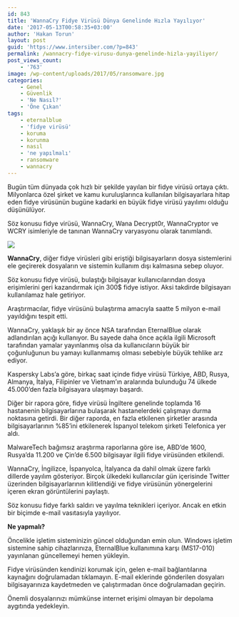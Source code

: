 ```yaml
---
id: 843
title: 'WannaCry Fidye Virüsü Dünya Genelinde Hızla Yayılıyor'
date: '2017-05-13T00:58:35+03:00'
author: 'Hakan Torun'
layout: post
guid: 'https://www.intersiber.com/?p=843'
permalink: /wannacry-fidye-virusu-dunya-genelinde-hizla-yayiliyor/
post_views_count:
    - '763'
image: /wp-content/uploads/2017/05/ransomware.jpg
categories:
    - Genel
    - Güvenlik
    - 'Ne Nasıl?'
    - 'Öne Çıkan'
tags:
    - eternalblue
    - 'fidye virüsü'
    - koruma
    - korunma
    - nasıl
    - 'ne yapılmalı'
    - ransomware
    - wannacry
---
```


Bugün tüm dünyada çok hızlı bir şekilde yayılan bir fidye virüsü ortaya çıktı. Milyonlarca özel şirket ve kamu kuruluşlarınca kullanılan bilgisayarlara hitap eden fidye virüsünün bugüne kadarki en büyük fidye virüsü yayılımı olduğu düşünülüyor.

Söz konusu fidye virüsü, WannaCry, Wana Decrypt0r, WannaCryptor ve WCRY isimleriyle de tanınan WannaCry varyasyonu olarak tanımlandı.

![](https://www.intersiber.com/wp-content/uploads/2017/05/wannacry-decryptor-ransomware-attack.png)

**WannaCry**, diğer fidye virüsleri gibi eriştiği bilgisayarların dosya sistemlerini ele geçirerek dosyaların ve sistemin kullanım dışı kalmasına sebep oluyor.

Söz konusu fidye virüsü, bulaştığı bilgisayar kullanıcılarından dosya erişimlerini geri kazandırmak için 300$ fidye istiyor. Aksi takdirde bilgisayarı kullanılamaz hale getiriyor.

Araştırmacılar, fidye virüsünü bulaştırma amacıyla saatte 5 milyon e-mail yayıldığını tespit etti.

WannaCry, yaklaşık bir ay önce NSA tarafından EternalBlue olarak adlandırılan açığı kullanıyor. Bu sayede daha önce açıkla ilgili Microsoft tarafından yamalar yayınlanmış olsa da kullanıcıların büyük bir çoğunluğunun bu yamayı kullanmamış olması sebebiyle büyük tehlike arz ediyor.

Kaspersky Labs’a göre, birkaç saat içinde fidye virüsü Türkiye, ABD, Rusya, Almanya, İtalya, Filipinler ve Vietnam’ın aralarında bulunduğu 74 ülkede 45.000’den fazla bilgisayara ulaşmayı başardı.

Diğer bir rapora göre, fidye virüsü İngiltere genelinde toplamda 16 hastanenin bilgisayarlarına bulaşarak hastanelerdeki çalışmayı durma noktasına getirdi. Bir diğer raporda, en fazla etkilenen şirketler arasında bilgisayarlarının %85’ini etkilenerek İspanyol telekom şirketi Telefonica yer aldı.

MalwareTech bağımsız araştırma raporlarına göre ise, ABD’de 1600, Rusya’da 11.200 ve Çin’de 6.500 bilgisayar ilgili fidye virüsünden etkilendi.

WannaCry, İngilizce, İspanyolca, İtalyanca da dahil olmak üzere farklı dillerde yayılım gösteriyor. Birçok ülkedeki kullanıcılar gün içerisinde Twitter üzerinden bilgisayarlarının kilitlendiği ve fidye virüsünün yönergelerini içeren ekran görüntülerini paylaştı.

Söz konusu fidye farklı saldırı ve yayılma teknikleri içeriyor. Ancak en etkin bir biçimde e-mail vasıtasıyla yayılıyor.

**Ne yapmalı?**

Öncelikle işletim sisteminizin güncel olduğundan emin olun. Windows işletim sistemine sahip cihazlarınıza, EternalBlue kullanımına karşı (MS17-010) yayınlanan güncellemeyi hemen yükleyin.

Fidye virüsünden kendinizi korumak için, gelen e-mail bağlantılarına kaynağını doğrulamadan tıklamayın. E-mail eklerinde gönderilen dosyaları bilgisayarınıza kaydetmeden ve çalıştırmadan önce doğrulamadan geçirin.

Önemli dosyalarınızı mümkünse internet erişimi olmayan bir depolama aygıtında yedekleyin.